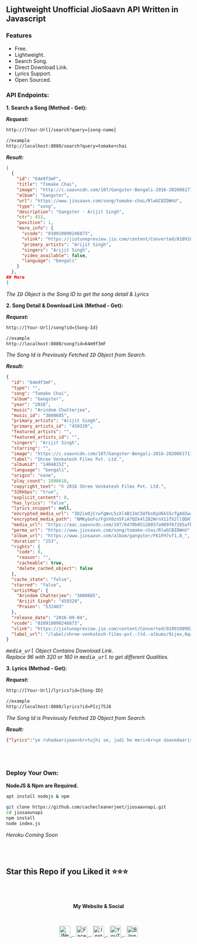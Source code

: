 ## Lightweight Unofficial JioSaavn API Written in Javascript

### Features
- Free.
- Lightweight.
- Search Song.
- Direct Download Link.
- Lyrics Support.
- Open Sourced.

### API Endpoints:

**1. Search a Song (Method - Get):**

***Request:***

```html
http://[Your-Url]/search?query={song-name}

//example
http://localhost:8080/search?query=tomake+chai
```

***Result:***

```json
[
  {
    "id": "64m9f3mF",
    "title": "Tomake Chai",
    "image": "http://c.saavncdn.com/107/Gangster-Bengali-2016-20200617113007-50x50.jpg",
    "album": "Gangster",
    "url": "https://www.jiosaavn.com/song/tomake-chai/RlwGCBIDWnU",
    "type": "song",
    "description": "Gangster · Arijit Singh",
    "ctr": 453,
    "position": 1,
    "more_info": {
      "vcode": "010910090246873",
      "vlink": "https://jiotunepreview.jio.com/content/Converted/010910090259515.mp3",
      "primary_artists": "Arijit Singh",
      "singers": "Arijit Singh",
      "video_available": false,
      "language": "bengali"
    }
  },
## More
]
```

*The <tt>ID</tt> Object is the Song ID to get the song detail & Lyrics*

**2. Song Detail & Download Link (Method - Get):**

***Request:***

```html
http://[Your-Url]/song?id={Song-Id}

//example
http://localhost:8080/song?id=64m9f3mF
```
*The Song Id is Previously Fetched <tt>ID</tt> Object from Search.*

***Result:***
```json
{
  "id": "64m9f3mF",
  "type": "",
  "song": "Tomake Chai",
  "album": "Gangster",
  "year": "2016",
  "music": "Arindom Chatterjee",
  "music_id": "3000685",
  "primary_artists": "Arijit Singh",
  "primary_artists_id": "459320",
  "featured_artists": "",
  "featured_artists_id": "",
  "singers": "Arijit Singh",
  "starring": "",
  "image": "https://c.saavncdn.com/107/Gangster-Bengali-2016-20200617113007-150x150.jpg",
  "label": "Shree Venkatesh Films Pvt. Ltd.",
  "albumid": "14848152",
  "language": "bengali",
  "origin": "none",
  "play_count": 1898618,
  "copyright_text": "© 2016 Shree Venkatesh Films Pvt. Ltd.",
  "320kbps": "true",
  "explicit_content": 0,
  "has_lyrics": "false",
  "lyrics_snippet": null,
  "encrypted_media_url": "ID2ieOjCrwfgWvL5sXl4B1ImC5QfbsDyU6kS5cTgAOZwc1Myr6lsvU0yBVpz2a3wlEJMTPNwn3PC37XLIJdYPxw7tS9a8Gtq",
  "encrypted_media_path": "NMKyboFo/FgVX0zn5FiA7QIk4lZ82WrnX11fX2llODH70a++ApvauCPwKpPF2hEB",
  "media_url": "https://aac.saavncdn.com/107/6470b05128857a909f67285afb56b4d8_96.mp4",
  "perma_url": "https://www.jiosaavn.com/song/tomake-chai/RlwGCBIDWnU",
  "album_url": "https://www.jiosaavn.com/album/gangster/F61FH7vf1,8_",
  "duration": "253",
  "rights": {
    "code": 0,
    "reason": "",
    "cacheable": true,
    "delete_cached_object": false
  },
  "cache_state": "false",
  "starred": "false",
  "artistMap": {
    "Arindom Chatterjee": "3000685",
    "Arijit Singh": "459320",
    "Prasen": "532403"
  },
  "release_date": "2016-09-04",
  "vcode": "010910090246873",
  "vlink": "https://jiotunepreview.jio.com/content/Converted/010910090259515.mp3",
  "label_url": "/label/shree-venkatesh-films-pvt.-ltd.-albums/9ijex,8qafE_"
}
```

*<tt>media_url</tt> Object Contains Download Link.*<br>
*Replace 96 with 320 or 160 in <tt>media_url</tt> to get different Qualities.*

**3. Lyrics (Method - Get):**

***Request:***

```html
http://[Your-Url]/lyrics?id={Song-ID}

//example
http://localhost:8080/lyrics?id=PIzj75J8
```
*The Song Id is Previously Fetched <tt>ID</tt> Object from Search.*

***Result:***
```json
{"lyrics":"ye ruhadaariyaan<br>tujhi se, judi he meri<br>ye daavedaariyaan<br>mujhi pe, likhi he teri<br><br>rihana ke to jaisaa tu figure rakhdi<br>te phulan ke jaisaa tu jigar rakhdi<br>bhula ke jag sara he nigahen tak di<br><br>te biba nachdi<br>te biba nachdi<br>roke naa ruk di<br>te biba nachdi<br><br>voh, main raataan saariyaan<br>guzaru asar main teri<br>main chhad duniya<br>ve rahanaa nazar main teri<br>main munda sidhaa-saadhaa<br>te hegi kudi tu jet di<br>tu aave te chori chori kolo tak di<br>nishane maare tu bullate ankh di<br><br>te biba nachdi<br>he biba nachdi<br>roke naa ruk di<br>je biba nachdi<br><br>ishq se rubaru hoon<br>teri main hoobahoo hoon<br>kuch bhi lage naa mushkil, mahiya<br>ye raaten mulakaato ke hi naam kardi<br>tarifon ko jahaan kii hoon salaam kardi<br>naa hatati he nazar mujhe jo tak di<br><br>te biba nachdi<br>je biba nachdi<br>roke naa ruk di<br>je biba nachdi<br>je biba nachdi"}
```

<br><br>
### Deploy Your Own:<br>

**NodeJS & Npm are Required.**<br>

```bash
apt install nodejs & npm

git clone https://github.com/cachecleanerjeet/jiosaavnapi.git
cd jiosaavnapi
npm install
node index.js
```

*Heroku Coming Soon*

<br><br>
## Star this Repo if you Liked it ⭐⭐⭐

<br><br>
<p align="center"> <b>My Website & Social</b></p>
<br>
<p align="center">
 
 <a href="https://tu.hin.life">
    <img alt="Website" width="30px" src="https://firebasestorage.googleapis.com/v0/b/webtuhin.appspot.com/o/githubstatic%2Fwebsite.svg?alt=media&token=5c3ea7e0-d4f7-4566-b78a-bdee6c65f03e" />
  </a>  
..
<a href="https://fb.me/jeeetpaul">
    <img alt="Facebook" width="30px" src="https://cdn.jsdelivr.net/npm/simple-icons@3.2.0/icons/facebook.svg" />
  </a>  
..
  <a href="https://www.instagram.com/jeeetpaul">
    <img alt="Instagram" width="30px" src="https://cdn.jsdelivr.net/npm/simple-icons@3.2.0/icons/instagram.svg" />
  </a>
..
  <a href="https://www.youtube.com/channel/UCa4FMtLpYcOBtjKOZgzTFNA">
    <img alt="YouTube" width="30px" src="https://cdn.jsdelivr.net/npm/simple-icons@3.2.0/icons/youtube.svg" />
  </a>
..
  <a href="https://blog.iamtuhin.ga">
    <img alt="Blogger" width="30px" src="https://cdn.jsdelivr.net/npm/simple-icons@3.2.0/icons/blogger.svg" />
  </a>
  
</p>


